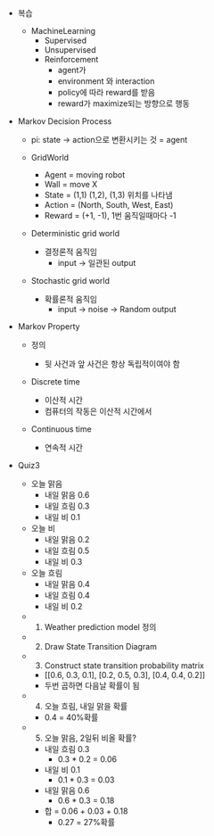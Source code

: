 - 복습
	- MachineLearning
		- Supervised
		- Unsupervised
		- Reinforcement
			- agent가
			- environment 와 interaction
			- policy에 따라 reward를 받음
			- reward가 maximize되는 방향으로 행동

- Markov Decision Process
	- pi: state -> action으로 변환시키는 것 = agent
	
	- GridWorld
		- Agent = moving robot
		- Wall = move X
		- State = (1,1) (1,2), (1,3) 위치를 나타냄
		- Action = (North, South, West, East)
		- Reward = (+1, -1), 1번 움직일때마다 -1
		
	- Deterministic grid world
		- 결정론적 움직임
			- input -> 일관된 output
	- Stochastic grid world
		- 확률론적 움직임
			- input -> noise -> Random output

- Markov Property 
	- 정의
		- 뒷 사건과 앞 사건은 항상 독립적이여야 함
	
	- Discrete time
		- 이산적 시간
		- 컴퓨터의 작동은 이산적 시간에서
	- Continuous time
		- 연속적 시간

- Quiz3
	- 오늘 맑음
		- 내일 맑음 0.6
		- 내일 흐림 0.3
		- 내일 비 0.1
	- 오늘 비
		- 내일 맑음 0.2
		- 내일 흐림 0.5
		- 내일 비 0.3
	- 오늘 흐림
		- 내일 맑음 0.4
		- 내일 흐림 0.4
		- 내일 비 0.2
	- 1) Weather prediction model 정의
	- 2) Draw State Transition Diagram
	- 3) Construct state transition probability matrix
		- \[\[0.6, 0.3, 0.1], \[0.2, 0.5, 0.3], \[0.4, 0.4, 0.2]]
		- 두번 곱하면 다음날 확률이 됨
	- 4) 오늘 흐림, 내일 맑을 확률
		- 0.4 = 40%확률
	- 5) 오늘 맑음, 2일뒤 비올 확률?
		- 내일 흐림 0.3
			- 0.3 \* 0.2 = 0.06
		- 내일 비 0.1
			- 0.1 \* 0.3 = 0.03
		- 내일 맑음 0.6
			- 0.6 \* 0.3 = 0.18
		- 합 = 0.06 + 0.03 + 0.18
			- 0.27 = 27%확률